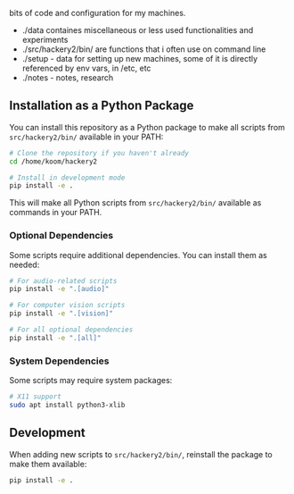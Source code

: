 bits of code and configuration for my machines. 
- ./data containes miscellaneous or less used functionalities and experiments
- ./src/hackery2/bin/ are functions that i often use on command line
- ./setup - data for setting up new machines, some of it is directly referenced by env vars, in /etc, etc
- ./notes - notes, research

## Installation as a Python Package

You can install this repository as a Python package to make all scripts from `src/hackery2/bin/` available in your PATH:

```bash
# Clone the repository if you haven't already
cd /home/koom/hackery2

# Install in development mode
pip install -e .
```

This will make all Python scripts from `src/hackery2/bin/` available as commands in your PATH.

### Optional Dependencies

Some scripts require additional dependencies. You can install them as needed:

```bash
# For audio-related scripts
pip install -e ".[audio]"

# For computer vision scripts
pip install -e ".[vision]"

# For all optional dependencies
pip install -e ".[all]"
```

### System Dependencies

Some scripts may require system packages:

```bash
# X11 support
sudo apt install python3-xlib
```

## Development

When adding new scripts to `src/hackery2/bin/`, reinstall the package to make them available:

```bash
pip install -e .
```
